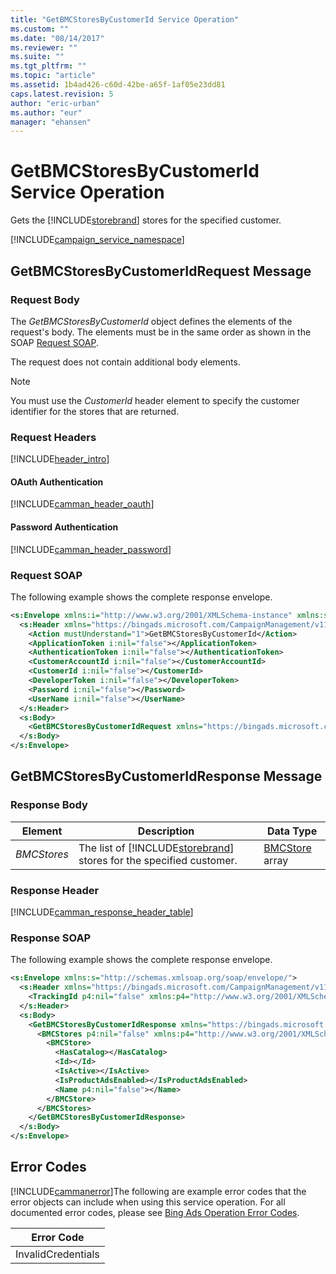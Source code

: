 ```yaml
---
title: "GetBMCStoresByCustomerId Service Operation"
ms.custom: ""
ms.date: "08/14/2017"
ms.reviewer: ""
ms.suite: ""
ms.tgt_pltfrm: ""
ms.topic: "article"
ms.assetid: 1b4ad426-c60d-42be-a65f-1af05e23dd81
caps.latest.revision: 5
author: "eric-urban"
ms.author: "eur"
manager: "ehansen"
---
```

# GetBMCStoresByCustomerId Service Operation
Gets the [!INCLUDE[storebrand](../campaign-api/includes/storebrand.md)] stores for the specified customer.

[!INCLUDE[campaign_service_namespace](../campaign-api/includes/campaign-service-namespace.md)]

## <a name="request"></a>GetBMCStoresByCustomerIdRequest Message

### Request Body
The *GetBMCStoresByCustomerId* object defines the elements of the request's body. The elements must be in the same order as shown in the SOAP [Request SOAP](#request_soap).

The request does not contain additional body elements.

> [!NOTE]
> You must use the *CustomerId* header element to specify the customer identifier for the stores that are returned.

### Request Headers
[!INCLUDE[header_intro](../campaign-api/includes/header-intro.md)]
#### OAuth Authentication
[!INCLUDE[camman_header_oauth](../campaign-api/includes/camman-header-oauth.md)]
#### Password Authentication
[!INCLUDE[camman_header_password](../campaign-api/includes/camman-header-password.md)]
### <a name="request_soap"></a>Request SOAP
The following example shows the complete response envelope.

```xml
<s:Envelope xmlns:i="http://www.w3.org/2001/XMLSchema-instance" xmlns:s="http://schemas.xmlsoap.org/soap/envelope/">
  <s:Header xmlns="https://bingads.microsoft.com/CampaignManagement/v11">
    <Action mustUnderstand="1">GetBMCStoresByCustomerId</Action>
    <ApplicationToken i:nil="false"></ApplicationToken>
    <AuthenticationToken i:nil="false"></AuthenticationToken>
    <CustomerAccountId i:nil="false"></CustomerAccountId>
    <CustomerId i:nil="false"></CustomerId>
    <DeveloperToken i:nil="false"></DeveloperToken>
    <Password i:nil="false"></Password>
    <UserName i:nil="false"></UserName>
  </s:Header>
  <s:Body>
    <GetBMCStoresByCustomerIdRequest xmlns="https://bingads.microsoft.com/CampaignManagement/v11" />
  </s:Body>
</s:Envelope>
```

## <a name="response"></a>GetBMCStoresByCustomerIdResponse Message

### <a name="Body_Elements"></a>Response Body

|Element|Description|Data Type|
|-----------|---------------|-------------|
|*BMCStores*|The list of [!INCLUDE[storebrand](../campaign-api/includes/storebrand.md)] stores for the specified customer.|[BMCStore](../campaign-api/bmcstore-data-object.md) array|

### <a name="Header_Elements"></a>Response Header
[!INCLUDE[camman_response_header_table](../campaign-api/includes/camman-response-header-table.md)]
### Response SOAP
The following example shows the complete response envelope.

```xml
<s:Envelope xmlns:s="http://schemas.xmlsoap.org/soap/envelope/">
  <s:Header xmlns="https://bingads.microsoft.com/CampaignManagement/v11">
    <TrackingId p4:nil="false" xmlns:p4="http://www.w3.org/2001/XMLSchema-instance"></TrackingId>
  </s:Header>
  <s:Body>
    <GetBMCStoresByCustomerIdResponse xmlns="https://bingads.microsoft.com/CampaignManagement/v11">
      <BMCStores p4:nil="false" xmlns:p4="http://www.w3.org/2001/XMLSchema-instance">
        <BMCStore>
          <HasCatalog></HasCatalog>
          <Id></Id>
          <IsActive></IsActive>
          <IsProductAdsEnabled></IsProductAdsEnabled>
          <Name p4:nil="false"></Name>
        </BMCStore>
      </BMCStores>
    </GetBMCStoresByCustomerIdResponse>
  </s:Body>
</s:Envelope>
```

## <a name="errors"></a>Error Codes
[!INCLUDE[cammanerror](../campaign-api/includes/cammanerror.md)]The following are example  error codes that the error objects can include when using this service operation. For all documented error codes, please see [Bing Ads Operation Error Codes](http://go.microsoft.com/fwlink/?LinkId=511884).

|Error Code|
|--------------|
|InvalidCredentials|
